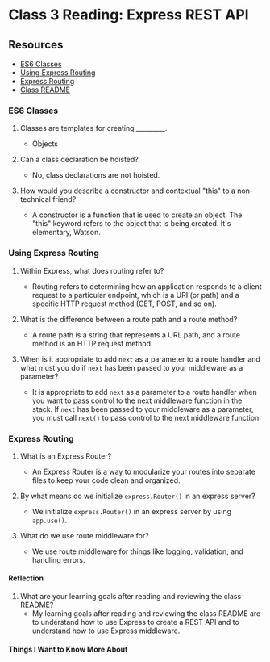 # Class 3 Reading: Express REST API

## Resources

- [ES6 Classes](https://developer.mozilla.org/en-US/docs/Web/JavaScript/Reference/Classes)
- [Using Express Routing](https://expressjs.com/en/guide/routing.html)
- [Express Routing](https://www.digitalocean.com/community/tutorials/learn-to-use-the-new-router-in-expressjs-4)
- [Class README](https://codefellows.github.io/code-401-javascript-guide/curriculum/class-03/)

### ES6 Classes

1. Classes are templates for creating _________.
    - Objects

2. Can a class declaration be hoisted?
    - No, class declarations are not hoisted.

3. How would you describe a constructor and contextual "this" to a non-technical friend?
    - A constructor is a function that is used to create an object. The "this" keyword refers to the object that is being created. It's elementary, Watson.

### Using Express Routing

1. Within Express, what does routing refer to?
    - Routing refers to determining how an application responds to a client request to a particular endpoint, which is a URI (or path) and a specific HTTP request method (GET, POST, and so on).

2. What is the difference between a route path and a route method?
    - A route path is a string that represents a URL path, and a route method is an HTTP request method.

3. When is it appropriate to add `next` as a parameter to a route handler and what must you do if `next` has been passed to your middleware as a parameter?
    - It is appropriate to add `next` as a parameter to a route handler when you want to pass control to the next middleware function in the stack. If `next` has been passed to your middleware as a parameter, you must call `next()` to pass control to the next middleware function.

### Express Routing

1. What is an Express Router?
    - An Express Router is a way to modularize your routes into separate files to keep your code clean and organized.

2. By what means do we initialize `express.Router()` in an express server?
    - We initialize `express.Router()` in an express server by using `app.use()`.

3. What do we use route middleware for?
    - We use route middleware for things like logging, validation, and handling errors.

#### Reflection

1. What are your learning goals after reading and reviewing the class README?
    - My learning goals after reading and reviewing the class README are to understand how to use Express to create a REST API and to understand how to use Express middleware.

#### Things I Want to Know More About
